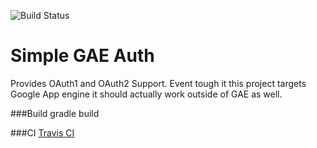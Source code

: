 ![Build Status](https://travis-ci.org/esistegalaber/simple-gae-auth.svg?branch=master)

# Simple GAE Auth
Provides OAuth1 and OAuth2 Support. 
Event tough it this project targets Google App engine it should actually work outside of GAE as well.

###Build
gradle build

###CI
[Travis CI](https://travis-ci.org/esistegalaber/simple-gae-auth)




